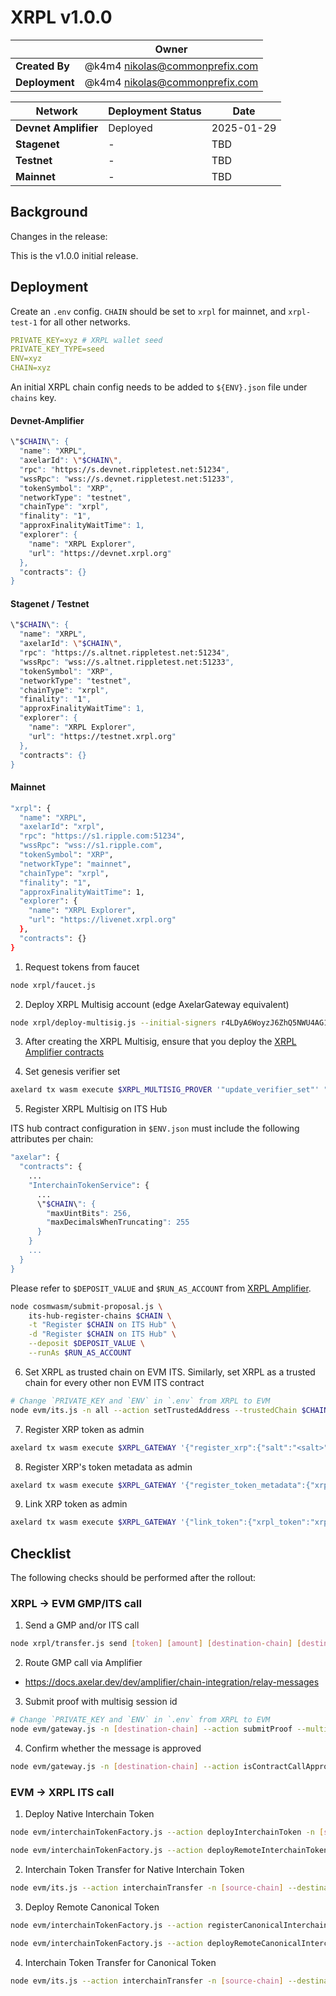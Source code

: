 # XRPL v1.0.0

|                | **Owner**                        |
| -------------- | -------------------------------- |
| **Created By** | @k4m4 <nikolas@commonprefix.com> |
| **Deployment** | @k4m4 <nikolas@commonprefix.com> |

| **Network**          | **Deployment Status** | **Date**   |
| -------------------- | --------------------- | ---------- |
| **Devnet Amplifier** | Deployed              | 2025-01-29 |
| **Stagenet**         | -                     | TBD        |
| **Testnet**          | -                     | TBD        |
| **Mainnet**          | -                     | TBD        |

## Background

Changes in the release:

This is the v1.0.0 initial release.

## Deployment

Create an `.env` config. `CHAIN` should be set to `xrpl` for mainnet, and `xrpl-test-1` for all other networks.

```yaml
PRIVATE_KEY=xyz # XRPL wallet seed
PRIVATE_KEY_TYPE=seed
ENV=xyz
CHAIN=xyz
```

An initial XRPL chain config needs to be added to `${ENV}.json` file under `chains` key.

#### Devnet-Amplifier

```bash
\"$CHAIN\": {
  "name": "XRPL",
  "axelarId": \"$CHAIN\",
  "rpc": "https://s.devnet.rippletest.net:51234",
  "wssRpc": "wss://s.devnet.rippletest.net:51233",
  "tokenSymbol": "XRP",
  "networkType": "testnet",
  "chainType": "xrpl",
  "finality": "1",
  "approxFinalityWaitTime": 1,
  "explorer": {
    "name": "XRPL Explorer",
    "url": "https://devnet.xrpl.org"
  },
  "contracts": {}
}
```

#### Stagenet / Testnet

```bash
\"$CHAIN\": {
  "name": "XRPL",
  "axelarId": \"$CHAIN\",
  "rpc": "https://s.altnet.rippletest.net:51234",
  "wssRpc": "wss://s.altnet.rippletest.net:51233",
  "tokenSymbol": "XRP",
  "networkType": "testnet",
  "chainType": "xrpl",
  "finality": "1",
  "approxFinalityWaitTime": 1,
  "explorer": {
    "name": "XRPL Explorer",
    "url": "https://testnet.xrpl.org"
  },
  "contracts": {}
}
```

#### Mainnet

```bash
"xrpl": {
  "name": "XRPL",
  "axelarId": "xrpl",
  "rpc": "https://s1.ripple.com:51234",
  "wssRpc": "wss://s1.ripple.com",
  "tokenSymbol": "XRP",
  "networkType": "mainnet",
  "chainType": "xrpl",
  "finality": "1",
  "approxFinalityWaitTime": 1,
  "explorer": {
    "name": "XRPL Explorer",
    "url": "https://livenet.xrpl.org"
  },
  "contracts": {}
}
```

1. Request tokens from faucet

```bash
node xrpl/faucet.js
```

2. Deploy XRPL Multisig account (edge AxelarGateway equivalent)

```bash
node xrpl/deploy-multisig.js --initial-signers r4LDyA6WoyzJ6ZhQ5NWU4AG1aApBwbSSr4LDyA6WoyzJ6ZhQ5NWU4AG1aApBwbSSk6
```

3. After creating the XRPL Multisig, ensure that you deploy the [XRPL Amplifier contracts](../cosmwasm/2025-02-XRPL-v1.0.0.md)

4. Set genesis verifier set

```bash
axelard tx wasm execute $XRPL_MULTISIG_PROVER '"update_verifier_set"' "${ARGS[@]}"
```

5. Register XRPL Multisig on ITS Hub

ITS hub contract configuration in `$ENV.json` must include the following attributes per chain:

```bash
"axelar": {
  "contracts": {
    ...
    "InterchainTokenService": {
      ...
      \"$CHAIN\": {
        "maxUintBits": 256,
        "maxDecimalsWhenTruncating": 255
      }
    }
    ...
  }
}
```

Please refer to `$DEPOSIT_VALUE` and `$RUN_AS_ACCOUNT` from [XRPL Amplifier](../cosmwasm/2025-02-XRPL-v1.0.0.md).

```bash
node cosmwasm/submit-proposal.js \
    its-hub-register-chains $CHAIN \
    -t "Register $CHAIN on ITS Hub" \
    -d "Register $CHAIN on ITS Hub" \
    --deposit $DEPOSIT_VALUE \
    --runAs $RUN_AS_ACCOUNT
```

6. Set XRPL as trusted chain on EVM ITS. Similarly, set XRPL as a trusted chain for every other non EVM ITS contract

```bash
# Change `PRIVATE_KEY and `ENV` in `.env` from XRPL to EVM
node evm/its.js -n all --action setTrustedAddress --trustedChain $CHAIN --trustedAddress hub
```

7. Register XRP token as admin

```bash
axelard tx wasm execute $XRPL_GATEWAY '{"register_xrp":{"salt":"<salt>"}}' "${ARGS[@]}"
```

8. Register XRP's token metadata as admin

```bash
axelard tx wasm execute $XRPL_GATEWAY '{"register_token_metadata":{"xrpl_token":"xrp"}}' "${ARGS[@]}"
```

9. Link XRP token as admin

```bash
axelard tx wasm execute $XRPL_GATEWAY '{"link_token":{"xrpl_token":"xrp","destination_chain":"<xrpl-evm-sidechain-chain-name>","salt":"<same-salt-as-above>","link_token":{"token_manager_type":"4","destination_token_address":"<xrp-address-on-evm-sidechain>"}}}' "${ARGS[@]}"
```

## Checklist

The following checks should be performed after the rollout:

### XRPL → EVM GMP/ITS call

1. Send a GMP and/or ITS call

```bash
node xrpl/transfer.js send [token] [amount] [destination-chain] [destination-address] --gas-fee-amount [gas-fee-amount] --payload [payload]
```

2. Route GMP call via Amplifier

- https://docs.axelar.dev/dev/amplifier/chain-integration/relay-messages

3. Submit proof with multisig session id

```bash
# Change `PRIVATE_KEY and `ENV` in `.env` from XRPL to EVM
node evm/gateway.js -n [destination-chain] --action submitProof --multisigSessionId [multisig session id]
```

4. Confirm whether the message is approved

```bash
node evm/gateway.js -n [destination-chain] --action isContractCallApproved --commandID [command-id] --sourceChain $CHAIN --sourceAddress [source-address] --destination [destination-address] --payloadHash 0x1ac7d1b81b7ba1025b36ccb86723da6ee5a87259f1c2fd5abe69d3200b512ec8
```

### EVM → XRPL ITS call

1. Deploy Native Interchain Token

```bash
node evm/interchainTokenFactory.js --action deployInterchainToken -n [source-chain] --destinationChain $CHAIN --salt "salt" --name "test" --symbol "TEST" --decimals 18

node evm/interchainTokenFactory.js --action deployRemoteInterchainToken -n [source-chain] --destinationChain $CHAIN --salt "salt" --deployer [deployer-address]
```

2. Interchain Token Transfer for Native Interchain Token

```bash
node evm/its.js --action interchainTransfer -n [source-chain] --destinationChain $CHAIN --destinationAddress [encoded-recipient] --tokenId [token-id] --amount [amount]
```

3. Deploy Remote Canonical Token

```bash
node evm/interchainTokenFactory.js --action registerCanonicalInterchainToken -n [source-chain] --destinationChain $CHAIN --tokenAddress [token-address]

node evm/interchainTokenFactory.js --action deployRemoteCanonicalInterchainToken -n [source-chain] --destinationChain $CHAIN --tokenAddress [token-address]
```

4. Interchain Token Transfer for Canonical Token

```bash
node evm/its.js --action interchainTransfer -n [source-chain] --destinationChain $CHAIN --destinationAddress [encoded-recipient] --tokenId [token-id] --amount [amount]
```
